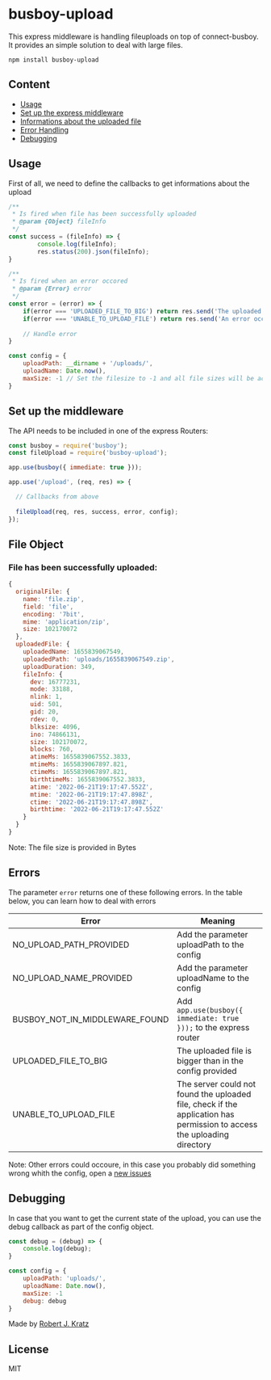 # busboy-upload
This express middleware is handling fileuploads on top of connect-busboy. It provides an simple solution to deal with large files.

```
npm install busboy-upload
```

## Content

 - <a href="#usage">Usage</a>
 - <a href="#set-up-the-middleware">Set up the express middleware</a>
 - <a href="#file-object">Informations about the uploaded file</a>
 - <a href="#errors">Error Handling</a>
 - <a href="#debugging">Debugging</a>

## Usage

First of all, we need to define the callbacks to get informations about the upload

```js
/**
 * Is fired when file has been successfully uploaded
 * @param {Object} fileInfo 
 */
const success = (fileInfo) => {
        console.log(fileInfo);
        res.status(200).json(fileInfo);
}

/**
 * Is fired when an error occored
 * @param {Error} error 
 */
const error = (error) => {
    if(error === 'UPLOADED_FILE_TO_BIG') return res.send('The uploaded file is too big');
    if(error === 'UNABLE_TO_UPLOAD_FILE') return res.send('An error occoured');
    
    // Handle error
}

const config = {
    uploadPath: __dirname + '/uploads/',
    uploadName: Date.now(),
    maxSize: -1 // Set the filesize to -1 and all file sizes will be accepted
}
```

## Set up the middleware

The API needs to be included in one of the express Routers:

```js
const busboy = require('busboy');
const fileUpload = require('busboy-upload');

app.use(busboy({ immediate: true }));

app.use('/upload', (req, res) => {

  // Callbacks from above
  
  fileUpload(req, res, success, error, config);
});
```

## File Object

### File has been successfully uploaded:

```js
{
  originalFile: {
    name: 'file.zip',
    field: 'file',
    encoding: '7bit',
    mime: 'application/zip',
    size: 102170072
  },
  uploadedFile: {
    uploadedName: 1655839067549,
    uploadedPath: 'uploads/1655839067549.zip',
    uploadDuration: 349,
    fileInfo: {
      dev: 16777231,
      mode: 33188,
      nlink: 1,
      uid: 501,
      gid: 20,
      rdev: 0,
      blksize: 4096,
      ino: 74866131,
      size: 102170072,
      blocks: 760,
      atimeMs: 1655839067552.3833,
      mtimeMs: 1655839067897.821,
      ctimeMs: 1655839067897.821,
      birthtimeMs: 1655839067552.3833,
      atime: '2022-06-21T19:17:47.552Z',
      mtime: '2022-06-21T19:17:47.898Z',
      ctime: '2022-06-21T19:17:47.898Z',
      birthtime: '2022-06-21T19:17:47.552Z'
    }
  }
}
```

Note: The file size is provided in Bytes


## Errors
The parameter `error` returns one of these following errors. In the table below, you can learn how to deal with errors

Error | Meaning
--- | ---
NO_UPLOAD_PATH_PROVIDED | Add the parameter uploadPath to the config
NO_UPLOAD_NAME_PROVIDED | Add the parameter uploadName to the config
BUSBOY_NOT_IN_MIDDLEWARE_FOUND | Add `app.use(busboy({ immediate: true }));` to the express router
UPLOADED_FILE_TO_BIG | The uploaded file is bigger than in the config provided
UNABLE_TO_UPLOAD_FILE | The server could not found the uploaded file, check if the application has permission to access the uploading directory

Note: Other errors could occoure, in this case you probably did something wrong whith the config, open a <a href="https://github.com/robert-kratz/busboy-upload/issues">new issues</a>

## Debugging

In case that you want to get the current state of the upload, you can use the debug callback as part of the config object.

```js
const debug = (debug) => {
    console.log(debug);
}

const config = {
    uploadPath: 'uploads/',
    uploadName: Date.now(),
    maxSize: -1
    debug: debug
}
```

 Made by <a href="https://github.com/robert-kratz">Robert J. Kratz</a>
 
 ## License
 
 MIT